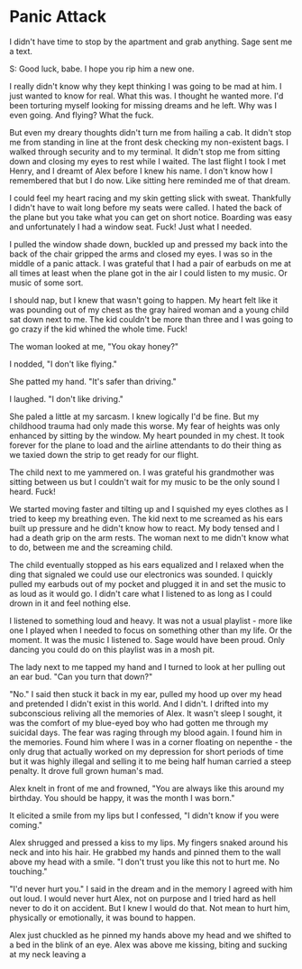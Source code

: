 # Panic Attack
I didn't have time to stop by the apartment and grab anything.  Sage sent me a text.

S: Good luck, babe.  I hope you rip him a new one.

I really didn't know why they kept thinking I was going to be mad at him.  I just wanted to know for real.  What this was.  I thought he wanted more.  I'd been torturing myself looking for missing dreams and he left.  Why was I even going.  And flying?  What the fuck.

But even my dreary thoughts didn't turn me from hailing a cab.  It didn't stop me from standing in line at the front desk checking my non-existent bags.  I walked through security and to my terminal.  It didn't stop me from sitting down and closing my eyes to rest while I waited.  The last flight I took I met Henry, and I dreamt of Alex before I knew his name.  I don't know how I remembered that but I do now.  Like sitting here reminded me of that dream.

I could feel my heart racing and my skin getting slick with sweat.  Thankfully I didn't have to wait long before my seats were called.  I hated the back of the plane but you take what you can get on short notice.  Boarding was easy and unfortunately I had a window seat.  Fuck!  Just what I needed.

I pulled the window shade down, buckled up and pressed my back into the back of the chair gripped the arms and closed my eyes.  I was so in the middle of a panic attack.  I was grateful that I had a pair of earbuds on me at all times at least when the plane got in the air I could listen to my music.  Or music of some sort.  

I should nap, but I knew that wasn't going to happen.  My heart felt like it was pounding out of my chest as the gray haired woman and a young child sat down next to me.  The kid couldn't be more than three and I was going to go crazy if the kid whined the whole time.  Fuck!

The woman looked at me, "You okay honey?"

I nodded, "I don't like flying."

She patted my hand.  "It's safer than driving."

I laughed.  "I don't like driving."

She paled a little at my sarcasm.  I knew logically I'd be fine.  But my childhood trauma had only made this worse.  My fear of heights was only enhanced by sitting by the window.  My heart pounded in my chest.  It took forever for the plane to load and the airline attendants to do their thing as we taxied down the strip to get ready for our flight.

The child next to me yammered on.  I was grateful his grandmother was sitting between us but I couldn't wait for my music to be the only sound I heard.  Fuck!

We started moving faster and tilting up and I squished my eyes clothes as I tried to keep my breathing even.  The kid next to me screamed as his ears built up pressure and he didn't know how to react.  My body tensed and I had a death grip on the arm rests.  The woman next to me didn't know what to do, between me and the screaming child.

The child eventually stopped as his ears equalized and I relaxed when the ding that signaled we could use our electronics was sounded.  I quickly pulled my earbuds out of my pocket and plugged it in and set the music to as loud as it would go.  I didn't care what I listened to as long as I could drown in it and feel nothing else.  

I listened to something loud and heavy.  It was not a usual playlist - more like one I played when I needed to focus on something other than my life.  Or the moment.  It was the music I listened to.  Sage would have been proud.  Only dancing you could do on this playlist was in a mosh pit.

The lady  next to me tapped my hand and I turned to look at her pulling out an ear bud.  "Can you turn that down?"

"No."  I said then stuck it back in my ear, pulled my hood up over my head and pretended I didn't exist in this world.  And I didn't.  I drifted into my subconscious reliving all the memories of Alex.  It wasn't sleep I sought, it was the comfort of my blue-eyed boy who had gotten me through my suicidal days.  The fear was raging through my blood again.  I found him in the memories.  Found him where I was in a corner floating on nepenthe - the only drug that actually worked on my depression for short periods of time but it was highly illegal and selling it to me being half human carried a steep penalty.  It drove full grown human's mad.

Alex knelt in front of me and frowned, "You are always like this around my birthday.  You should be happy, it was the month I was born."

It elicited a smile from my lips but I confessed, "I didn't know if you were coming."

Alex shrugged and pressed a kiss to my lips.  My fingers snaked around his neck and into his hair. He grabbed my hands and pinned them to the wall above my head with a smile.  "I don't trust you like this not to hurt me.  No touching."

"I'd never hurt you."  I said in the dream and in the memory I agreed with him out loud.  I would never hurt Alex, not on purpose and I tried hard as hell never to do it on accident.  But I knew I would do that.  Not mean to hurt him, physically or emotionally, it was bound to happen.

Alex just chuckled as he pinned my hands above my head and we shifted to a bed in the blink of an eye.  Alex was above me kissing, biting and sucking at my neck leaving a 
<!--stackedit_data:
eyJoaXN0b3J5IjpbMTkwMzI1NjA4MywxNDc5NzgwMDM0LDEyNz
UyMDE3NzEsMTc5OTg1MjQyNiw4MzU2MDc2MTMsNzY1NDgxOTY2
LC0xMTc1ODE1MjkyLC04MjI0NjEyMjQsNjgxOTk2NTAxLC04MT
YzNjk0MTAsNDc4OTEzNDI1LDEwNDEzMTcxMjYsMTAzNTYyMDI3
OSwxOTE4OTQ0MzMyXX0=
-->